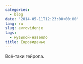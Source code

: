 ```yaml
---
categories:
  - blog
date: '2014-05-11T12:23:00+00:00'
lang: ru
slug: evrovidenje
tags:
  - музыкой-навеяло
title: Евровиденье
---
```



Всё-таки гейропа.